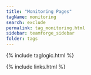 ```yaml
---
title: "Monitoring Pages"
tagName: monitoring
search: exclude
permalink: tag_monitoring.html
sidebar: teamforge_sidebar
folder: tags
---
```

{% include taglogic.html %}

{% include links.html %}
